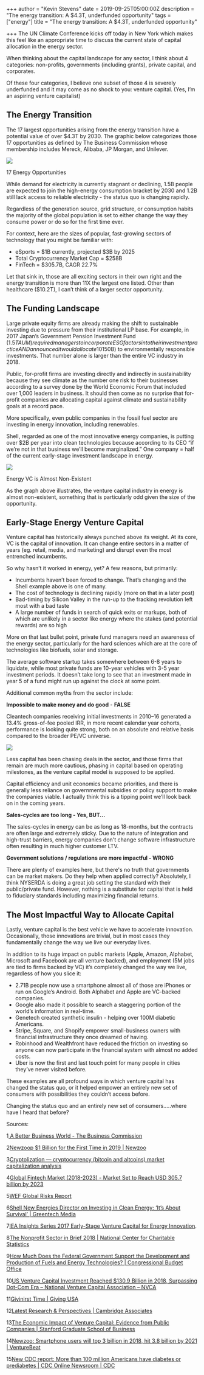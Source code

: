 +++
author = "Kevin Stevens"
date = 2019-09-25T05:00:00Z
description = "The energy transition: A $4.3T, underfunded opportunity"
tags = ["energy"]
title = "The energy transition: A $4.3T, underfunded opportunity"

+++
The UN Climate Conference kicks off today in New York which makes this feel like an appropriate time to discuss the current state of capital allocation in the energy sector.

When thinking about the capital landscape for any sector, I think about 4 categories: non-profits, governments (including grants), private capital, and corporates.

Of these four categories, I believe one subset of those 4 is severely underfunded and it may come as no shock to you: venture capital. (Yes, I’m an aspiring venture capitalist)

## The Energy Transition

The 17 largest opportunities arising from the energy transition have a potential value of over $4.3T by 2030. The graphic below categorizes those 17 opportunities as defined by The Business Commission whose membership includes Mereck, Alibaba, JP Morgan, and Unilever.

![](https://uploads-ssl.webflow.com/5e48473b353d45d55cad8931/5e4848819065e72700116632_5e0681cf4c88a6386c624d7d_5dfa3989bfe8d0646e7fd531_Screenshot_2019-09-23-Better-Business-Better-World-BetterBiz-BetterWorld_170215_012417-pdf-1.png)

17 Energy Opportunities

While demand for electricity is currently stagnant or declining, 1.5B people are expected to join the high-energy consumption bracket by 2030 and 1.2B still lack access to reliable electricity - the status quo is changing rapidly.

Regardless of the generation source, grid structure, or consumption habits the majority of the global population is set to either change the way they consume power or do so for the first time ever.

For context, here are the sizes of popular, fast-growing sectors of technology that you might be familiar with:

* eSports = $1B currently, projected $3B by 2025
* Total Cryptocurrency Market Cap = $258B
* FinTech = $305.7B, CAGR 22.7%

Let that sink in, those are all exciting sectors in their own right and the energy transition is more than 11X the largest one listed. Other than healthcare ($10.2T), I can’t think of a larger sector opportunity.

## The Funding Landscape

Large private equity firms are already making the shift to sustainable investing due to pressure from their institutional LP base. For example, in 2017 Japan’s Government Pension Investment Fund ($1.5T AUM) required managers to incorporate ESG factors into their investment practice AND announced it would allocate 10% ($150B) to environmentally responsible investments. That number alone is larger than the entire VC industry in 2018.

Public, for-profit firms are investing directly and indirectly in sustainability because they see climate as the number one risk to their businesses according to a survey done by the World Economic Forum that included over 1,000 leaders in business. It should then come as no surprise that for-profit companies are allocating capital against climate and sustainability goals at a record pace.

More specifically, even public companies in the fossil fuel sector are investing in energy innovation, including renewables.

Shell, regarded as one of the most innovative energy companies, is putting over $2B per year into clean technologies because according to its CEO “if we’re not in that business we’ll become marginalized.” One company = half of the current early-stage investment landscape in energy.

![](https://uploads-ssl.webflow.com/5e48473b353d45d55cad8931/5e484881353d458143ad9e8f_5e0681cfed2a2774736a411d_5dfa39898f664e0c3fe3f9a5_Screen-Shot-2019-09-23-at-5.05.08-PM.png)

Energy VC is Almost Non-Existent

As the graph above illustrates, the venture capital industry in energy is almost non-existent, something that is particularly odd given the size of the opportunity.

## Early-Stage Energy Venture Capital

Venture capital has historically always punched above its weight. At its core, VC is the capital of innovation. It can change entire sectors in a matter of years (eg. retail, media, and marketing) and disrupt even the most entrenched incumbents.

So why hasn’t it worked in energy, yet? A few reasons, but primarily:

* Incumbents haven’t been forced to change. That’s changing and the Shell example above is one of many.
* The cost of technology is declining rapidly (more on that in a later post)
* Bad-timing by Silicon Valley in the run-up to the fracking revolution left most with a bad taste
* A large number of funds in search of quick exits or markups, both of which are unlikely in a sector like energy where the stakes (and potential rewards) are so high

More on that last bullet point, private fund managers need an awareness of the energy sector, particularly for the hard sciences which are at the core of technologies like biofuels, solar and storage.

The average software startup takes somewhere between 6-8 years to liquidate, while most private funds are 10-year vehicles with 3-5 year investment periods. It doesn’t take long to see that an investment made in year 5 of a fund might run up against the clock at some point.

Additional common myths from the sector include:

**Impossible to make money and do good** - **FALSE**

Cleantech companies receiving initial investments in 2010–16 generated a 13.4% gross-of-fee pooled IRR, in more recent calendar year cohorts, performance is looking quite strong, both on an absolute and relative basis compared to the broader PE/VC universe.

![](https://uploads-ssl.webflow.com/5e48473b353d45d55cad8931/5e4848819065e705aa116631_5e0681cf4c88a60ee4624d7c_5dfa3989bfe8d032517fd532_Screen-Shot-2019-09-23-at-6.17.46-PM.png)

Less capital has been chasing deals in the sector, and those firms that remain are much more cautious, phasing in capital based on operating milestones, as the venture capital model is supposed to be applied.

Capital efficiency and unit economics became priorities, and there is generally less reliance on governmental subsidies or policy support to make the companies viable. I actually think this is a tipping point we’ll look back on in the coming years.

**Sales-cycles are too long - Yes, BUT...**

The sales-cycles in energy can be as long as 18-months, but the contracts are often large and extremely sticky. Due to the nature of integration and high-trust barriers, energy companies don't change software infrastructure often resulting in much higher customer LTV.

**Government solutions / regulations are more impactful - WRONG**

There are plenty of examples here, but there's no truth that governments can be market makers. Do they help when applied correctly? Absolutely, I think NYSERDA is doing a great job setting the standard with their public/private fund. However, nothing is a substitute for capital that is held to fiduciary standards including maximizing financial returns.

## The Most Impactful Way to Allocate Capital

Lastly, venture capital is the best vehicle we have to accelerate innovation. Occasionally, those innovations are trivial, but in most cases they fundamentally change the way we live our everyday lives.

In addition to its huge impact on public markets (Apple, Amazon, Alphabet, Microsoft and Facebook are all venture backed), and employment (5M jobs are tied to firms backed by VC) it’s completely changed the way we live, regardless of how you slice it:

* 2.71B people now use a smartphone almost all of those are iPhones or run on Google’s Android. Both Alphabet and Apple are VC-backed companies.
* Google also made it possible to search a staggering portion of the world’s information in real-time.
* Genetech created synthetic insulin - helping over 100M diabetic Americans.
* Stripe, Square, and Shopify empower small-business owners with financial infrastructure they once dreamed of having.
* Robinhood and Wealthfront have reduced the friction on investing so anyone can now participate in the financial system with almost no added costs.
* Uber is now the first and last touch point for many people in cities they’ve never visited before.

These examples are all profound ways in which venture capital has changed the status quo, or it helped empower an entirely new set of consumers with possibilities they couldn’t access before.

Changing the status quo and an entirely new set of consumers…..where have I heard that before?

Sources:

1[ A Better Business World - The Business Commission](http://report.businesscommission.org/uploads/BetterBiz-BetterWorld_170215_012417.pdf)

2[Newzoop $1 Billion for the First Time in 2019 | Newzoo](https://newzoo.com/insights/articles/newzoo-global-esports-economy-will-top-1-billion-for-the-first-time-in-2019/)

3[Cryptolization — cryptocurrency (bitcoin and altcoins) market capitalization analysis](https://cryptolization.com/)

4[Global Fintech Market (2018-2023) - Market Set to Reach USD 305.7 billion by 2023](https://www.globenewswire.com/news-release/2019/04/09/1801702/0/en/Global-Fintech-Market-2018-2023-Market-Set-to-Reach-USD-305-7-billion-by-2023.html)

5[WEF Global Risks Report](http://www3.weforum.org/docs/WEF_Global_Risks_Report_2019.pdf)

6[Shell New Energies Director on Investing in Clean Energy: ‘It’s About Survival’ | Greentech Media](https://www.greentechmedia.com/articles/read/shell-new-energies-director-on-investing-in-clean-energy#gs.551ek3)

7[IEA Insights Series 2017 Early-Stage Venture Capital for Energy Innovation](http://www.iea.org/publications/insights/insightpublications/InsightsSeries2017Early_Stage_Venture_Capital_for_Energy_Innovation.pdf).

8[The Nonprofit Sector in Brief 2018 | National Center for Charitable Statistics](https://nccs.urban.org/publication/nonprofit-sector-brief-2018#giving-amounts)

9[How Much Does the Federal Government Support the Development and Production of Fuels and Energy Technologies? | Congressional Budget Office](https://www.cbo.gov/publication/43040)

10[US Venture Capital Investment Reached $130.9 Billion in 2018, Surpassing Dot-Com Era – National Venture Capital Association – NVCA](https://nvca.org/pressreleases/us-venture-capital-investment-reached-130-9-billion-2018-surpassing-dot-com-era/)

11[Givinirst Time | Giving USA](https://givingusa.org/giving-usa-2018-americans-gave-410-02-billion-to-charity-in-2017-crossing-the-400-billion-mark-for-the-first-time/)

12[Latest Research & Perspectives | Cambridge Associates](https://www.cambridgeassociates.com/research/pathways-to-sustainable-investing/)

13[The Economic Impact of Venture Capital: Evidence from Public Companies | Stanford Graduate School of Business](https://www.gsb.stanford.edu/faculty-research/working-papers/economic-impact-venture-capital-evidence-public-companies)

14[Newzoo: Smartphone users will top 3 billion in 2018, hit 3.8 billion by 2021 | VentureBeat](https://venturebeat.com/2018/09/11/newzoo-smartphone-users-will-top-3-billion-in-2018-hit-3-8-billion-by-2021/)

15[New CDC report: More than 100 million Americans have diabetes or prediabetes | CDC Online Newsroom | CDC](https://www.cdc.gov/media/releases/2017/p0718-diabetes-report.html)